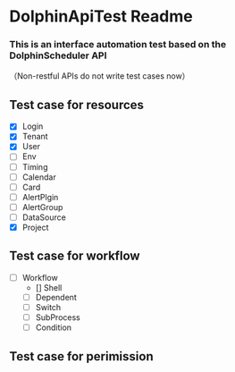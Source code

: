 # DolphinApiTest Readme

### This is an interface automation test based on the DolphinScheduler API
（Non-restful APIs do not write test cases now）

## Test case for resources

- [X] Login
- [X] Tenant
- [X] User
- [ ] Env
- [ ] Timing
- [ ] Calendar
- [ ] Card
- [ ] AlertPlgin
- [ ] AlertGroup
- [ ] DataSource
- [X] Project

## Test case for workflow 
- [ ] Workflow
  - [] Shell
  - [ ] Dependent
  - [ ] Switch
  - [ ] SubProcess
  - [ ] Condition

## Test case for perimission